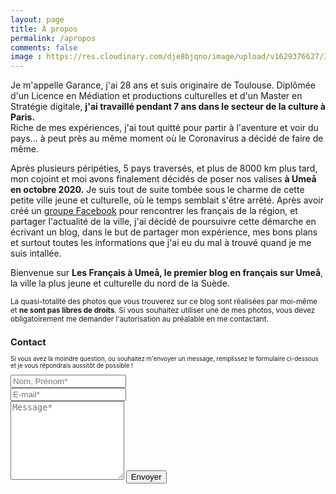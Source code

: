 ```yaml
---
layout: page
title: À propos
permalink: /apropos
comments: false
image : https://res.cloudinary.com/dje8bjqno/image/upload/v1629376627/IMG_20210103_134457_r75yke.jpg
---
```


Je m'appelle Garance, j'ai 28 ans et suis originaire de Toulouse. Diplômée d'un Licence en Médiation et productions culturelles et d'un Master en Stratégie digitale, **j'ai travaillé pendant 7 ans dans le secteur de la culture à Paris.**  
Riche de mes expériences, j'ai tout quitté pour partir à l'aventure et voir du pays... à peut près au même moment où le Coronavirus a décidé de faire de même.

Après plusieurs péripéties, 5 pays traversés, et plus de 8000 km plus tard, mon cojoint et moi avons finalement décidés de poser nos valises **à Umeå en octobre 2020.** Je suis tout de suite tombée sous le charme de cette petite ville jeune et culturelle, où le temps semblait s'être arrêté. Après avoir créé un <a href="https://www.facebook.com/groups/lesfrancaisaumea" target="_blank">groupe Facebook</a> pour rencontrer les français de la région, et partager l'actualité de la ville, j'ai décidé de poursuivre cette démarche en écrivant un blog, dans le but de  partager mon expérience, mes bons plans et surtout toutes les informations que j'ai eu du mal à trouvé quand je me suis intallée. 

Bienvenue sur **Les Français à Umeå, le premier blog en français sur Umeå**, la ville la plus jeune et culturelle du nord de la Suède. 

<small>La quasi-totalité des photos que vous trouverez sur ce blog sont réalisées par moi-même et **ne sont pas libres de droits**. Si vous souhaitez utiliser une de mes photos, vous devez obligatoirement me demander l'autorisation au préalable en me contactant.<small>  


## Contact

<form action="https://formspree.io/{{site.email}}" method="POST">    
<p class="mb-4">Si vous avez la moindre question, ou souhaitez m'envoyer un message, remplissez le formulaire ci-dessous et je vous répondrais aussitôt de possible !</p>
<div class="form-group row">
<div class="col-md-6">
<input class="form-control" type="text" name="name" placeholder="Nom, Prénom*" required>
</div>
<div class="col-md-6">
<input class="form-control" type="email" name="_replyto" placeholder="E-mail*" required>
</div>
</div>
<textarea rows="8" class="form-control mb-3" name="message" placeholder="Message*" required></textarea>    
<input class="btn btn-dark" type="submit" value="Envoyer">
</form>